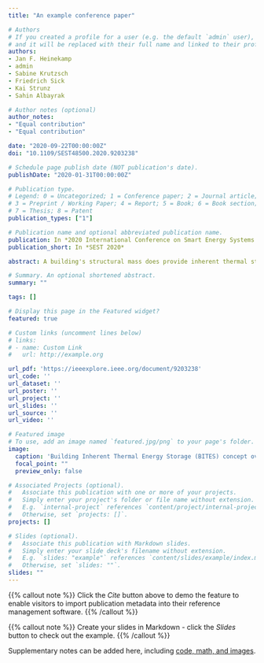 ```yaml
---
title: "An example conference paper"

# Authors
# If you created a profile for a user (e.g. the default `admin` user), write the username (folder name) here 
# and it will be replaced with their full name and linked to their profile.
authors:
- Jan F. Heinekamp
- admin
- Sabine Krutzsch
- Friedrich Sick
- Kai Strunz
- Sahin Albayrak

# Author notes (optional)
author_notes:
- "Equal contribution"
- "Equal contribution"

date: "2020-09-22T00:00:00Z" 
doi: "10.1109/SEST48500.2020.9203238"

# Schedule page publish date (NOT publication's date).
publishDate: "2020-01-31T00:00:00Z"

# Publication type.
# Legend: 0 = Uncategorized; 1 = Conference paper; 2 = Journal article;
# 3 = Preprint / Working Paper; 4 = Report; 5 = Book; 6 = Book section;
# 7 = Thesis; 8 = Patent
publication_types: ["1"]

# Publication name and optional abbreviated publication name.
publication: In *2020 International Conference on Smart Energy Systems and Technologies (SEST)*
publication_short: In *SEST 2020*

abstract: A building's structural mass does provide inherent thermal storage capabilities. Through the application of sector coupling energy resources, e.g., combined heat and power plants or power-to-heat, the building mass can provide flexibility to the electric power system. Within this work, a mathematical model of a building inertia thermal energy storage is proposed to allow integration into optimized smart grid control for real-world applications. It is shown how necessary model parameters can be obtained using multiple linear regression based on measurable building data. Thereby, the nonlinear characteristics of external conditions influencing the storage operation, such as outside temperature and solar irradiation, are transformed into weighted linear factors. The possibility of the ceiling surface temperature serving as a proxy for measuring the current state of energy is demonstrated. This allows real-world implementation using minimal additional hardware. Within a case study, the potential of using building storage in optimized smart grid control with sector coupling assets of a Virtual Power Plant is analyzed. The utilization of building storage compared to conventionally used hot water tanks is presented, and cost benefits for both Virtual Power Plant and building operator are shown.

# Summary. An optional shortened abstract.
summary: ""

tags: []

# Display this page in the Featured widget?
featured: true

# Custom links (uncomment lines below)
# links:
# - name: Custom Link
#   url: http://example.org

url_pdf: 'https://ieeexplore.ieee.org/document/9203238'
url_code: ''
url_dataset: ''
url_poster: ''
url_project: ''
url_slides: ''
url_source: ''
url_video: ''

# Featured image
# To use, add an image named `featured.jpg/png` to your page's folder. 
image:
  caption: 'Building Inherent Thermal Energy Storage (BITES) concept overview.'
  focal_point: ""
  preview_only: false

# Associated Projects (optional).
#   Associate this publication with one or more of your projects.
#   Simply enter your project's folder or file name without extension.
#   E.g. `internal-project` references `content/project/internal-project/index.md`.
#   Otherwise, set `projects: []`.
projects: []

# Slides (optional).
#   Associate this publication with Markdown slides.
#   Simply enter your slide deck's filename without extension.
#   E.g. `slides: "example"` references `content/slides/example/index.md`.
#   Otherwise, set `slides: ""`.
slides: ""
---
```


{{% callout note %}}
Click the *Cite* button above to demo the feature to enable visitors to import publication metadata into their reference management software.
{{% /callout %}}

{{% callout note %}}
Create your slides in Markdown - click the *Slides* button to check out the example.
{{% /callout %}}

Supplementary notes can be added here, including [code, math, and images](https://wowchemy.com/docs/writing-markdown-latex/).
